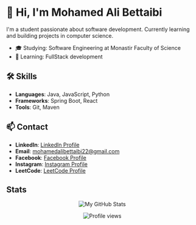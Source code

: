 # 👋 Hi, I'm Mohamed Ali Bettaibi

I'm a student passionate about software development. Currently learning and building projects in computer science.
- 🎓 Studying: Software Engineering at Monastir Faculty of Science
- 🌱 Learning: FullStack development

## 🛠️ Skills
- **Languages**: Java, JavaScript, Python
- **Frameworks**: Spring Boot, React
- **Tools**: Git, Maven

## 📫 Contact
- **LinkedIn**: [LinkedIn Profile](https://www.linkedin.com/in/bettaibi-mohamed-ali-a59aa2256/)
- **Email**: [mohamedalibettaibi22@gmail.com](mailto:mohamedalibettaibi22@gmail.com)
- **Facebook**: [Facebook Profile](https://www.facebook.com/mohamedali.bettaibi.16/)
- **Instagram**: [Instagram Profile](https://www.instagram.com/bettaibi_medali/)
- **LeetCode**: [LeetCode Profile](https://leetcode.com/u/Bettaibi_Med/)

## Stats
<div align = "center">
  
![My GitHub Stats](https://github-readme-stats.vercel.app/api?username=BettaibiMedAli&show_icons=true&theme=radical)

![Profile views](https://komarev.com/ghpvc/?username=BettaibiMedAli&color=blue)
</div>
